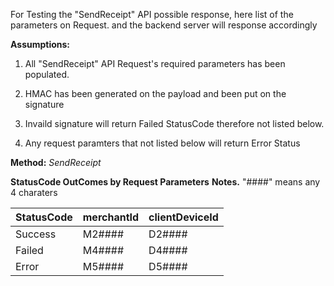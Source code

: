 For Testing the "SendReceipt" API possible response, here list of the parameters on Request. and the backend server will response accordingly

**Assumptions:**

1. All "SendReceipt" API Request's required parameters has been populated.

2. HMAC has been generated on the payload and been put on the signature 

3. Invaild signature will return Failed StatusCode therefore not listed below.

4. Any request paramters that not listed below will return Error Status

**Method:** *SendReceipt*

**StatusCode OutComes by Request Parameters**
**Notes.**
"####" means any 4 charaters

StatusCode | merchantId | clientDeviceId 
-----------|------------|----------------
Success | M2#### | D2#### 
Failed  | M4#### | D4#### 
Error   | M5#### | D5####
